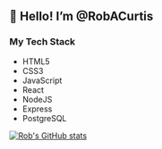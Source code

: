 ## 👋 Hello! I’m @RobACurtis


<h3> My Tech Stack </h3>

- HTML5
- CSS3
- JavaScript
- React
- NodeJS
- Express
- PostgreSQL


[![Rob's GitHub stats](https://github-readme-stats.vercel.app/api?username=RobACurtis)](https://github.com/anuraghazra/github-readme-stats)

<!---
RobACurtis/RobACurtis is a ✨ special ✨ repository because its `README.md` (this file) appears on your GitHub profile.
You can click the Preview link to take a look at your changes.
--->
